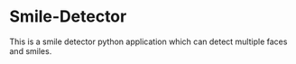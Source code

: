 # Smile-Detector
This is a smile detector python application which can detect multiple faces and smiles.
